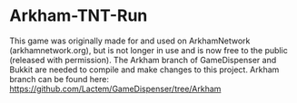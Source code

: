 # Arkham-TNT-Run
This game was originally made for and used on ArkhamNetwork (arkhamnetwork.org), but is not longer in use and is now free to the public (released with permission).
  The Arkham branch of GameDispenser and Bukkit are needed to compile and make changes to this project. Arkham branch can be found here: https://github.com/Lactem/GameDispenser/tree/Arkham

